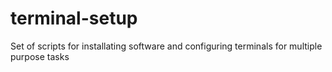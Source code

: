 # terminal-setup
Set of scripts for installating software and configuring terminals for multiple purpose tasks
